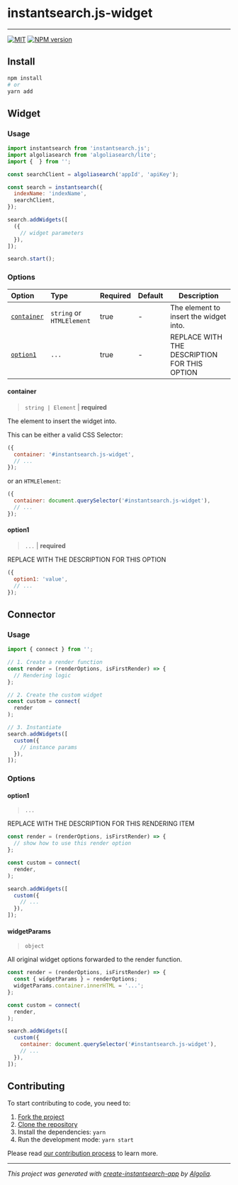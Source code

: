 # instantsearch.js-widget



---

[![MIT](https://img.shields.io/npm/l/)](./LICENSE) [![NPM version](http://img.shields.io/npm/v/.svg)](https://npmjs.org/package/)

## Install

```bash
npm install 
# or
yarn add 
```

## Widget

### Usage

```js
import instantsearch from 'instantsearch.js';
import algoliasearch from 'algoliasearch/lite';
import {  } from '';

const searchClient = algoliasearch('appId', 'apiKey');

const search = instantsearch({
  indexName: 'indexName',
  searchClient,
});

search.addWidgets([
  ({
    // widget parameters
  }),
]);

search.start();
```

### Options

| Option | Type | Required | Default | Description |
| :-- | :-- | :-- | :-- | --- |
| [`container`](#container) | `string` or `HTMLElement` | true | - | The element to insert the widget into. |
| [`option1`](#option1) | `...` | true | - | REPLACE WITH THE DESCRIPTION FOR THIS OPTION |

#### container

> `string | Element` | **required**

The element to insert the widget into.

This can be either a valid CSS Selector:

```js
({
  container: '#instantsearch.js-widget',
  // ...
});
```

or an `HTMLElement`:

```js
({
  container: document.querySelector('#instantsearch.js-widget'),
  // ...
});
```

#### option1

> `...` | **required**

REPLACE WITH THE DESCRIPTION FOR THIS OPTION

```js
({
  option1: 'value',
  // ...
});
```

## Connector

### Usage

```js
import { connect } from '';

// 1. Create a render function
const render = (renderOptions, isFirstRender) => {
  // Rendering logic
};

// 2. Create the custom widget
const custom = connect(
  render
);

// 3. Instantiate
search.addWidgets([
  custom({
    // instance params
  }),
]);
```

### Options

#### option1

> `...`

REPLACE WITH THE DESCRIPTION FOR THIS RENDERING ITEM

```js
const render = (renderOptions, isFirstRender) => {
  // show how to use this render option
};

const custom = connect(
  render,
);

search.addWidgets([
  custom({
    // ...
  }),
]);
```

#### widgetParams

> `object`

All original widget options forwarded to the render function.

```js
const render = (renderOptions, isFirstRender) => {
  const { widgetParams } = renderOptions;
  widgetParams.container.innerHTML = '...';
};

const custom = connect(
  render,
);

search.addWidgets([
  custom({
    container: document.querySelector('#instantsearch.js-widget'),
    // ...
  }),
]);
```

## Contributing

To start contributing to code, you need to:

1. [Fork the project](https://docs.github.com/en/get-started/quickstart/fork-a-repo)
2. [Clone the repository](https://docs.github.com/en/github/creating-cloning-and-archiving-repositories/cloning-a-repository-from-github/cloning-a-repository)
3. Install the dependencies: `yarn`
4. Run the development mode: `yarn start`

Please read [our contribution process](./CONTRIBUTING.md) to learn more.

---

_This project was generated with [create-instantsearch-app](https://github.com/algolia/create-instantsearch-app) by [Algolia](https://algolia.com)._
